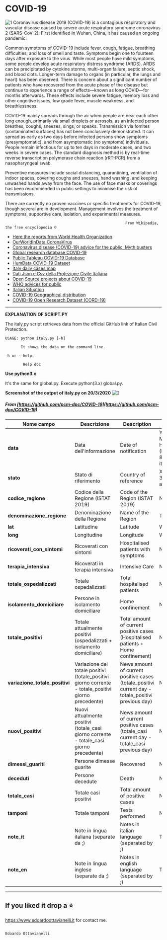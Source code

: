 # COVID-19

![1](https://github.com/edoardottt/COVID-19/blob/master/Images/1.png)
Coronavirus disease 2019 (COVID-19) is a contagious respiratory and vascular disease caused by severe acute respiratory syndrome coronavirus 2 (SARS-CoV-2). First identified in Wuhan, China, it has caused an ongoing pandemic.

Common symptoms of COVID-19 include fever, cough, fatigue, breathing difficulties, and loss of smell and taste. Symptoms begin one to fourteen days after exposure to the virus. While most people have mild symptoms, some people develop acute respiratory distress syndrome (ARDS). ARDS can be precipitated by cytokine storms, multi-organ failure, septic shock, and blood clots. Longer-term damage to organs (in particular, the lungs and heart) has been observed. There is concern about a significant number of patients who have recovered from the acute phase of the disease but continue to experience a range of effects—known as long COVID—for months afterwards. These effects include severe fatigue, memory loss and other cognitive issues, low grade fever, muscle weakness, and breathlessness.

COVID-19 mainly spreads through the air when people are near each other long enough, primarily via small droplets or aerosols, as an infected person breathes, coughs, sneezes, sings, or speaks. Transmission via fomites (contaminated surfaces) has not been conclusively demonstrated. It can spread as early as two days before infected persons show symptoms (presymptomatic), and from asymptomatic (no symptoms) individuals. People remain infectious for up to ten days in moderate cases, and two weeks in severe cases. The standard diagnosis method is by real-time reverse transcription polymerase chain reaction (rRT-PCR) from a nasopharyngeal swab.

Preventive measures include social distancing, quarantining, ventilation of indoor spaces, covering coughs and sneezes, hand washing, and keeping unwashed hands away from the face. The use of face masks or coverings has been recommended in public settings to minimise the risk of transmissions.

There are currently no proven vaccines or specific treatments for COVID-19, though several are in development. Management involves the treatment of symptoms, supportive care, isolation, and experimental measures.

                                                          From Wikipedia, the free encyclopedia ©


- [Here the reports from World Health Organization](https://www.who.int/emergencies/diseases/novel-coronavirus-2019/situation-reports)
- [OurWorldInData CoronaVirus](https://ourworldindata.org/coronavirus)
- [Coronavirus disease (COVID-19) advice for the public: Myth busters](https://www.who.int/emergencies/diseases/novel-coronavirus-2019/advice-for-public/myth-busters)
- [Global research database COVID-19](https://www.who.int/emergencies/diseases/novel-coronavirus-2019/global-research-on-novel-coronavirus-2019-ncov)
- [Public Tableau COVID-19 Database](https://public.tableau.com/profile/anya.#!/vizhome/COVID-19Cases_15835248531800/COVID-19Cases)
- [HumData COVID-19 Dataset](https://data.humdata.org/dataset/novel-coronavirus-2019-ncov-cases)
- [Italy daily cases map](https://observablehq.com/@jashkenas/italy-coronavirus-daily-cases-map-covid-19)
- [Dati Json e Csv della Protezione Civile Italiana](https://github.com/pcm-dpc/COVID-19)
- [Open Source projects about COVID-19](https://weileizeng.github.io/Open-Source-COVID-19/)
- [WHO advices for public](https://www.who.int/emergencies/diseases/novel-coronavirus-2019/advice-for-public)
- [Italian Situation](http://www.salute.gov.it/portale/nuovocoronavirus/dettaglioContenutiNuovoCoronavirus.jsp?lingua=italiano&id=5351&area=nuovoCoronavirus&menu=vuoto)
- [COVID-19 Geographical distribution](https://www.ecdc.europa.eu/en/geographical-distribution-2019-ncov-cases)
- [COVID-19 Open Research Dataset (CORD-19)](https://pages.semanticscholar.org/coronavirus-research)

----------------------------------------------------------------------------------------------------------

**EXPLANATION OF SCRIPT.PY**

The italy.py script retrieves data from the official GitHub link of Italian Civil Protection.

    USAGE: python italy.py [-h]

           It shows the data on the command line.

    -h or --help:

            Help doc

**Use python3.x**

It's the same for global.py. Execute python(3.x) global.py. 

**Screenshot of the output of italy.py on 20/3/2020**
![2](https://github.com/edoardottt/COVID-19/blob/master/Images/2.png)

##### From [https://github.com/pcm-dpc/COVID-19](https://github.com/pcm-dpc/COVID-19)
| Nome campo                  | Descrizione                       | Description                            | Formato                       | Esempio             |
|-----------------------------|-----------------------------------|----------------------------------------|-------------------------------|---------------------|
| **data**                        | Data dell'informazione            | Date of notification                   | YYYY-MM-DD HH:MM:SS (ISO 8601) Ora italiana | 2020-03-05 12:15:45 |
| **stato**                       | Stato di riferimento              | Country of reference                   | XYZ (ISO 3166-1 alpha-3)      | ITA                 |
| **codice_regione**              | Codice della Regione (ISTAT 2019) | Code of the Region (ISTAT 2019)        | Numero                        | 13                  |
| **denominazione_regione**       | Denominazione della Regione       | Name of the Region                     | Testo                         | Abruzzo             |
| **lat**                         | Latitudine                        | Latitude                               | WGS84                         | 42.6589177          |
| **long**                        | Longitudine                       | Longitude                              | WGS84                         | 13.70439971         |
| **ricoverati_con_sintomi**      | Ricoverati con sintomi            | Hospitalised patients with symptoms    | Numero                        | 3                   |
| **terapia_intensiva**           | Ricoverati in terapia intensiva   | Intensive Care                         | Numero                        | 3                   |
| **totale_ospedalizzati**        | Totale ospedalizzati              | Total hospitalised patients            | Numero                        | 3                   |
| **isolamento_domiciliare**      | Persone in isolamento domiciliare | Home confinement                       | Numero                        | 3                   |
| **totale_positivi** | Totale attualmente positivi (ospedalizzati + isolamento domiciliare)      | Total amount of current positive cases (Hospitalised patients + Home confinement)  | Numero                        | 3                   |
| **variazione_totale_positivi**  | Variazione del totale positivi (totale_positivi giorno corrente - totale_positivi giorno precedente)       | News amount of current positive cases (totale_positivi current day - totale_positivi previous day)  | Numero                        | 3                   |
| **nuovi_positivi**  | Nuovi attualmente positivi (totale_casi giorno corrente - totale_casi giorno precedente)       | News amount of current positive cases (totale_casi current day - totale_casi previous day)  | Numero                        | 3                   |
| **dimessi_guariti**             | Persone dimesse guarite           | Recovered                              | Numero                        | 3                   |
| **deceduti**                    | Persone decedute                  | Death                                  | Numero                        | 3                   |
| **totale_casi**                 | Totale casi positivi              | Total amount of positive cases         | Numero                        | 3                   |
| **tamponi**                     | Totale tamponi                    | Tests performed                        | Numero                        | 3                   |
| **note_it**                     | Note in lingua italiana (separate da ;)                   | Notes in italian language (separated by ;)                       | Testo                        | pd-IT-000                   |
| **note_en**                     | Note in lingua inglese (separate da ;)                    | Notes in english language (separated by ;)                       | Testo                        | pd-EN-000                   |


--------------------------
If you liked it drop a :star:
--------------------------

https://www.edoardoottavianelli.it for contact me.


                                                                      Edoardo Ottavianelli
